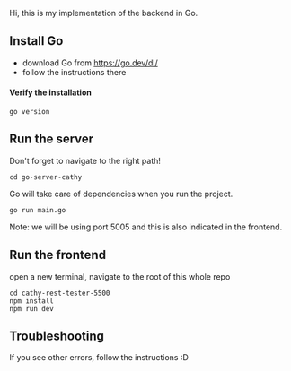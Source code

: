 Hi, this is my implementation of the backend in Go.

## Install Go

- download Go from https://go.dev/dl/
- follow the instructions there

#### Verify the installation
```
go version
```


## Run the server

Don't forget to navigate to the right path!
```
cd go-server-cathy

```
Go will take care of dependencies when you run the project.
```
go run main.go
```

Note: we will be using port 5005 and this is also indicated in the frontend.


## Run the frontend

open a new terminal, navigate to the root of this whole repo
```
cd cathy-rest-tester-5500
npm install
npm run dev
```

## Troubleshooting
If you see other errors, follow the instructions :D